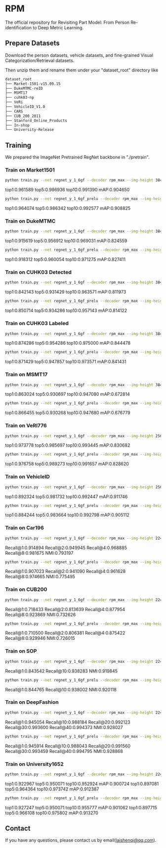 # RPM
The official repository for Revisiting Part Model: From Person Re-identification to Deep Metric Learning.

## Prepare Datasets
Download the person datasets, vehicle datasets, and fine-grained Visual Categorization/Retrieval datasets.

Then unzip them and rename them under your "dataset_root" directory like
```bash
dataset_root
├── Market-1501-v15.09.15
├── DukeMTMC-reID
├── MSMT17
├── cuhk03-np
├── VeRi
├── VehicleID_V1.0
├── CARS
├── CUB_200_2011
├── Stanford_Online_Products
├── In-shop
└── University-Release
```

## Training
We prepared the ImageNet Pretrained RegNet backbone in "./pretrain".

### Train on Market1501
```bash
python train.py --net regnet_y_1_6gf --decoder rpm_max --img-height 384 --img-width 128 --batch-size 24 --lr 5.0e-2 --dataset market1501 --gpus 0 --epochs 5,75 --instance-num 4 --erasing 0.3 --num-part 2 --num-stripe 1 --use-global True --triplet-weight 1.0 --feat-num 256 --ada-gamma 0.10 --freeze stem --dataset-root ../datasets --ema-ratio 0.80 --ema-extra 25
```
top1:0.961589 top5:0.986936 top10:0.991390 mAP:0.904650
```bash
python train.py --net regnet_y_1_6gf_prelu --decoder rpm_max --img-height 384 --img-width 128 --batch-size 24 --lr 5.0e-2 --dataset market1501 --gpus 0 --epochs 5,75 --instance-num 4 --erasing 0.3 --num-part 2 --num-stripe 1 --use-global True --triplet-weight 1.0 --feat-num 256 --ada-gamma 0.10 --freeze stem --dataset-root ../datasets --ema-ratio 0.80 --ema-extra 25
```
top1:0.964074 top5:0.986342 top10:0.992577 mAP:0.908825

### Train on DukeMTMC
```bash
python train.py --net regnet_y_1_6gf --decoder rpm_max --img-height 384 --img-width 128 --batch-size 24 --lr 5.0e-2 --dataset dukemtmc --gpus 0 --epochs 5,75 --instance-num 4 --erasing 0.3 --num-part 2 --num-stripe 1 --use-global True --triplet-weight 1.0 --feat-num 256 --ada-gamma 0.10 --freeze stem --dataset-root ../datasets --ema-ratio 0.80 --ema-extra 25
```
top1:0.915619 top5:0.956912 top10:0.969031 mAP:0.824559
```bash
python train.py --net regnet_y_1_6gf_prelu --decoder rpm_max --img-height 384 --img-width 128 --batch-size 24 --lr 5.0e-2 --dataset dukemtmc --gpus 0 --epochs 5,75 --instance-num 4 --erasing 0.3 --num-part 2 --num-stripe 1 --use-global True --triplet-weight 1.0 --feat-num 256 --ada-gamma 0.10 --freeze stem --dataset-root ../datasets --ema-ratio 0.80 --ema-extra 25
```
top1:0.918312 top5:0.960054 top10:0.971275 mAP:0.827411

### Train on CUHK03 Detected
```bash
python train.py --net regnet_y_1_6gf --decoder rpm_max --img-height 384 --img-width 128 --batch-size 48 --lr 1.0e-1 --dataset npdetected --gpus 0 --epochs 5,155 --instance-num 4 --erasing 0.3 --num-part 2 --num-stripe 1 --use-global True --triplet-weight 1.0 --feat-num 256 --ada-gamma 0.10 --freeze stem --dataset-root ../datasets --ema-ratio 0.80 --ema-extra 25
```
top1:0.842143 top5:0.931429 top10:0.963571 mAP:0.811973
```bash
python train.py --net regnet_y_1_6gf_prelu --decoder rpm_max --img-height 384 --img-width 128 --batch-size 48 --lr 1.0e-1 --dataset npdetected --gpus 0 --epochs 5,155 --instance-num 4 --erasing 0.3 --num-part 2 --num-stripe 1 --use-global True --triplet-weight 1.0 --feat-num 256 --ada-gamma 0.10 --freeze stem --dataset-root ../datasets --ema-ratio 0.80 --ema-extra 25
```
top1:0.850714 top5:0.934286 top10:0.957143 mAP:0.814122

### Train on CUHK03 Labeled
```bash
python train.py --net regnet_y_1_6gf --decoder rpm_max --img-height 384 --img-width 128 --batch-size 48 --lr 1.0e-1 --dataset nplabeled --gpus 0 --epochs 5,155 --instance-num 4 --erasing 0.3 --num-part 2 --num-stripe 1 --use-global True --triplet-weight 1.0 --feat-num 256 --ada-gamma 0.10 --freeze stem --dataset-root ../datasets --ema-ratio 0.80 --ema-extra 25
```
top1:0.874286 top5:0.954286 top10:0.975000 mAP:0.844478
```bash
python train.py --net regnet_y_1_6gf_prelu --decoder rpm_max --img-height 384 --img-width 128 --batch-size 48 --lr 1.0e-1 --dataset nplabeled --gpus 0 --epochs 5,155 --instance-num 4 --erasing 0.3 --num-part 2 --num-stripe 1 --use-global True --triplet-weight 1.0 --feat-num 256 --ada-gamma 0.10 --freeze stem --dataset-root ../datasets --ema-ratio 0.80 --ema-extra 25
```
top1:0.871429 top5:0.947857 top10:0.973571 mAP:0.841431

### Train on MSMT17
```bash
python train.py --net regnet_y_1_6gf --decoder rpm_max --img-height 384 --img-width 128 --batch-size 48 --lr 1.0e-1 --dataset msmt17 --gpus 0 --epochs 5,75 --instance-num 4 --erasing 0.3 --num-part 2 --num-stripe 1 --use-global True --triplet-weight 1.0 --feat-num 256 --ada-gamma 0.10 --freeze stem --dataset-root ../datasets --ema-ratio 0.80 --ema-extra 25
```
top1:0.863024 top5:0.930697 top10:0.947080 mAP:0.672814
```bash
python train.py --net regnet_y_1_6gf_prelu --decoder rpm_max --img-height 384 --img-width 128 --batch-size 48 --lr 1.0e-1 --dataset msmt17 --gpus 0 --epochs 5,75 --instance-num 4 --erasing 0.3 --num-part 2 --num-stripe 1 --use-global True --triplet-weight 1.0 --feat-num 256 --ada-gamma 0.10 --freeze stem --dataset-root ../datasets --ema-ratio 0.80 --ema-extra 25
```
top1:0.866455 top5:0.930268 top10:0.947680 mAP:0.676779

### Train on VeRI776
```bash
python train.py --net regnet_y_1_6gf --decoder rpm_max --img-height 256 --img-width 256 --batch-size 48 --lr 1.0e-1 --dataset veri776 --gpus 0 --epochs 5,75 --instance-num 4 --erasing 0.3 --num-part 2 --num-stripe 1 --use-global True --triplet-weight 1.0 --feat-num 256 --ada-gamma 0.10 --freeze stem --dataset-root ../datasets --ema-ratio 0.80 --ema-extra 25
```
top1:0.973778 top5:0.985697 top10:0.993445 mAP:0.830682
```bash
python train.py --net regnet_y_1_6gf_prelu --decoder rpm_max --img-height 256 --img-width 256 --batch-size 48 --lr 1.0e-1 --dataset veri776 --gpus 0 --epochs 5,75 --instance-num 4 --erasing 0.3 --num-part 2 --num-stripe 1 --use-global True --triplet-weight 1.0 --feat-num 256 --ada-gamma 0.10 --freeze stem --dataset-root ../datasets --ema-ratio 0.80 --ema-extra 25
```
top1:0.976758 top5:0.989273 top10:0.991657 mAP:0.828620

### Train on VehicleID
```bash
python train.py --net regnet_y_1_6gf --decoder rpm_max --img-height 256 --img-width 256 --batch-size 256 --lr 2.0e-1 --dataset vehicleid --gpus 0 --epochs 5,75 --instance-num 4 --erasing 0.3 --num-part 2 --num-stripe 1 --use-global True --triplet-weight 1.0 --feat-num 256 --ada-gamma 0.10 --freeze stem --dataset-root ../datasets --ema-ratio 0.80 --ema-extra 25
```
top1:0.892324 top5:0.981732 top10:0.992447 mAP:0.911746
```bash
python train.py --net regnet_y_1_6gf_prelu --decoder rpm_max --img-height 256 --img-width 256 --batch-size 256 --lr 2.0e-1 --dataset vehicleid --gpus 0 --epochs 5,75 --instance-num 4 --erasing 0.3 --num-part 2 --num-stripe 1 --use-global True --triplet-weight 1.0 --feat-num 256 --ada-gamma 0.10 --freeze stem --dataset-root ../datasets --ema-ratio 0.80 --ema-extra 25
```
top1:0.884244 top5:0.983664 top10:0.992798 mAP:0.905112

### Train on Car196
```bash
python train.py --net regnet_y_1_6gf --decoder rpm_max --img-height 224 --img-width 224 --batch-size 48 --lr 1.0e-1 --dataset car196 --gpus 0 --epochs 5,45 --instance-num 6 --erasing 0.1 --num-part 2 --num-stripe 1 --use-global True --triplet-weight 1.0 --feat-num 256 --ada-gamma 0.10 --freeze stem --dataset-root ../datasets --ema-ratio 0.80 --ema-extra 25
```
Recall@1:0.914894 Recall@2:0.949945 Recall@4:0.968885 Recall@8:0.981675 NMI:0.793197
```bash
python train.py --net regnet_y_1_6gf_prelu --decoder rpm_max --img-height 224 --img-width 224 --batch-size 48 --lr 1.0e-1 --dataset car196 --gpus 0 --epochs 5,45 --instance-num 6 --erasing 0.1 --num-part 2 --num-stripe 1 --use-global True --triplet-weight 1.0 --feat-num 256 --ada-gamma 0.10 --freeze stem --dataset-root ../datasets --ema-ratio 0.80 --ema-extra 25
```
Recall@1:0.907023 Recall@2:0.941090 Recall@4:0.961628 Recall@8:0.974665 NMI:0.775495

### Train on CUB200
```bash
python train.py --net regnet_y_1_6gf --decoder rpm_max --img-height 224 --img-width 224 --batch-size 48 --lr 2.0e-3 --dataset cub200 --gpus 0 --epochs 5,45 --instance-num 6 --erasing 0.2 --num-part 2 --num-stripe 1 --use-global True --triplet-weight 1.0 --feat-num 256 --ada-gamma 0.10 --freeze stem --dataset-root ../datasets --ema-ratio 0.80 --ema-extra 25
```
Recall@1:0.718433 Recall@2:0.813639 Recall@4:0.877954 Recall@8:0.923869 NMI:0.732626
```bash
python train.py --net regnet_y_1_6gf_prelu --decoder rpm_max --img-height 224 --img-width 224 --batch-size 48 --lr 2.0e-3 --dataset cub200 --gpus 0 --epochs 5,45 --instance-num 6 --erasing 0.1 --num-part 2 --num-stripe 1 --use-global True --triplet-weight 1.0 --feat-num 256 --ada-gamma 0.10 --freeze stem --dataset-root ../datasets --ema-ratio 0.80 --ema-extra 25
```
Recall@1:0.710500 Recall@2:0.806381 Recall@4:0.875422 Recall@8:0.929946 NMI:0.726015

### Train on SOP
```bash
python train.py --net regnet_y_1_6gf --decoder rpm_max --img-height 224 --img-width 224 --batch-size 128 --lr 1.0e-1 --dataset sop --gpus 0 --epochs 5,75 --instance-num 4 --erasing 0.1 --num-part 2 --num-stripe 1 --use-global True --triplet-weight 1.0 --feat-num 256 --ada-gamma 0.10 --freeze stem --dataset-root ../datasets --ema-ratio 0.80 --ema-extra 25
```
Recall@1:0.843542 Recall@10:0.938283 NMI:0.919845
```bash
python train.py --net regnet_y_1_6gf_prelu --decoder rpm_max --img-height 224 --img-width 224 --batch-size 128 --lr 1.0e-1 --dataset sop --gpus 0 --epochs 5,75 --instance-num 4 --erasing 0.1 --num-part 2 --num-stripe 1 --use-global True --triplet-weight 1.0 --feat-num 256 --ada-gamma 0.10 --freeze stem --dataset-root ../datasets --ema-ratio 0.80 --ema-extra 25
```
Recall@1:0.844765 Recall@10:0.938002 NMI:0.920118

### Train on DeepFashion
```bash
python train.py --net regnet_y_1_6gf --decoder rpm_max --img-height 224 --img-width 224 --batch-size 128 --lr 2.0e-1 --dataset deepfashion --gpus 0 --epochs 5,75 --instance-num 4 --erasing 0.1 --num-part 2 --num-stripe 1 --use-global True --triplet-weight 1.0 --feat-num 256 --ada-gamma 0.10 --freeze stem --dataset-root ../datasets --ema-ratio 0.80 --ema-extra 25
```
Recall@1:0.945054 Recall@10:0.988184 Recall@20:0.992123 Recall@30:0.993600 Recall@40:0.994373 NMI:0.928027
```bash
python train.py --net regnet_y_1_6gf_prelu --decoder rpm_max --img-height 224 --img-width 224 --batch-size 128 --lr 2.0e-1 --dataset deepfashion --gpus 0 --epochs 5,75 --instance-num 4 --erasing 0.1 --num-part 2 --num-stripe 1 --use-global True --triplet-weight 1.0 --feat-num 256 --ada-gamma 0.10 --freeze stem --dataset-root ../datasets --ema-ratio 0.80 --ema-extra 25
```
Recall@1:0.945914 Recall@10:0.988043 Recall@20:0.991560 Recall@30:0.993459 Recall@40:0.994795 NMI:0.928868

### Train on University1652
```bash
python train.py --net regnet_y_1_6gf --decoder rpm_max --img-height 224 --img-width 224 --batch-size 24 --lr 5.0e-2 --dataset university1652 --gpus 0 --epochs 3,15 --instance-num 6 --erasing 0.1 --num-part 2 --num-stripe 0 --use-global True --triplet-weight 1.0 --feat-num 256 --ada-gamma 0.10 --freeze stem --dataset-root ../datasets --ema-ratio 0.80 --ema-extra 15
```
<font>top1:0.922967 top5:0.950071 top10:0.952924 mAP:0.900724</font>
<font>top1:0.897081 top5:0.964364 top10:0.973742 mAP:0.912387</font>
```bash
python train.py --net regnet_y_1_6gf_prelu --decoder rpm_max --img-height 224 --img-width 224 --batch-size 24 --lr 5.0e-2 --dataset university1652 --gpus 0 --epochs 3,15 --instance-num 6 --erasing 0.1 --num-part 2 --num-stripe 0 --use-global True --triplet-weight 1.0 --feat-num 256 --ada-gamma 0.10 --freeze stem --dataset-root ../datasets --ema-ratio 0.80 --ema-extra 15
```
<font>top1:0.927247 top5:0.950071 top10:0.955777 mAP:0.901062</font>
<font>top1:0.897715 top5:0.966108 top10:0.975802 mAP:0.913270</font>

## Contact
If you have any questions, please contact us by email(laishenqi@qq.com).